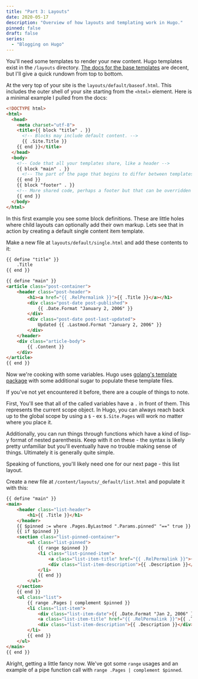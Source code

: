```yaml
---
title: "Part 3: Layouts"
date: 2020-05-17
description: "Overview of how layouts and templating work in Hugo."
pinned: false
draft: false
series: 
  - "Blogging on Hugo"
---
```


You'll need some templates to render your new content. Hugo templates exist in the `/layouts` directory. 
[The docs for the base templates](https://gohugo.io/templates/base/) are decent, but I'll give a quick rundown from top to bottom.

At the very top of your site is the `layouts/default/baseof.html`. This includes the outer shell of your site starting from the `<html>` element. Here is a minimal example I pulled from the docs:

```html
<!DOCTYPE html>
<html>
  <head>
    <meta charset="utf-8">
    <title>{{ block "title" . }}
      <!-- Blocks may include default content. -->
      {{ .Site.Title }}
    {{ end }}</title>
  </head>
  <body>
    <!-- Code that all your templates share, like a header -->
    {{ block "main" . }}
      <!-- The part of the page that begins to differ between templates -->
    {{ end }}
    {{ block "footer" . }}
    <!-- More shared code, perhaps a footer but that can be overridden if need be  -->
    {{ end }}
  </body>
</html>
```

In this first example you see some block definitions. These are little holes where child layouts can optionally add their own markup. Lets see that in action by creating a default single content item template.

Make a new file at `layouts/default/single.html` and add these contents to it:
```html
{{ define "title" }}
    .Title
{{ end }}

{{ define "main" }}
<article class="post-container">
    <header class="post-header">
        <h1><a href="{{ .RelPermalink }}">{{ .Title }}</a></h1>
        <div class="post-date post-published">
            {{ .Date.Format "January 2, 2006" }}
        </div>
        <div class="post-date post-last-updated">
            Updated {{ .Lastmod.Format "January 2, 2006" }}
        </div>
    </header>
    <div class="article-body">
        {{ .Content }}
    </div>
</article>
{{ end }}
```

Now we're cooking with some variables. Hugo uses [golang's template package](https://golang.org/pkg/text/template/) with some additional sugar to populate these template files.

If you've not yet encountered it before, there are a couple of things to note.
 
First, You'll see that all of the called variables have a `.` in front of them. This represents the current scope object. In Hugo, you can always reach back up to the global scope by using a `$` - ex `$.Site.Pages` will work no matter where you place it.

Additionally, you can run things through functions which have a kind of lisp-y format of nested parenthesis. Keep with it on these - the syntax is likely pretty unfamiliar but you'll eventually have no trouble making sense of things. Ultimately it is generally quite simple.

Speaking of functions, you'll likely need one for our next page - this list layout.

Create a new file at `/content/layouts/_default/list.html` and populate it with this:
```html
{{ define "main" }}
<main>
    <header class="list-header">
        <h1>{{ .Title }}</h1>
    </header>
    {{ $pinned := where .Pages.ByLastmod ".Params.pinned" "==" true }}
    {{ if $pinned }}
    <section class="list-pinned-container">
        <ul class="list-pinned">
            {{ range $pinned }}
            <li class="list-pinned-item">
                <a class="list-item-title" href="{{ .RelPermalink }}">{{ .Title }}</a>
                <div class="list-item-description">{{ .Description }}</div>
            </li>
            {{ end }}
        </ul>
    </section>
    {{ end }}
    <ul class="list">
        {{ range .Pages | complement $pinned }}
        <li class="list-item">
            <div class="list-item-date">{{ .Date.Format "Jan 2, 2006" }}</div>
            <a class="list-item-title" href="{{ .RelPermalink }}">{{ .Title }}</a>
            <div class="list-item-description">{{ .Description }}</div>
        </li>
        {{ end }}
    </ul>
</main>
{{ end }}
```

Alright, getting a little fancy now. We've got some `range` usages and an example of a pipe function call with `range .Pages | complement $pinned`.